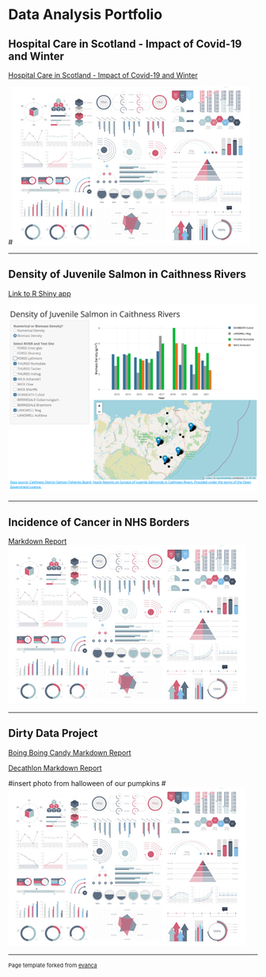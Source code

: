 # Data Analysis Portfolio

## Hospital Care in Scotland - Impact of Covid-19 and Winter


[Hospital Care in Scotland - Impact of Covid-19 and Winter]()

#<img src="images/dummy_thumbnail.jpg?raw=true"/>

---
## Density of Juvenile Salmon in Caithness Rivers

[Link to R Shiny app](https://e4z4az-fiona-carson.shinyapps.io/fish_dashboard/)



<img src="images/salmon_dashboard_screenshot.png?raw=true"/>

---
## Incidence of Cancer in NHS Borders
[Markdown Report](/cancer_incidence_data_investigation.html)
<img src="images/dummy_thumbnail.jpg?raw=true"/>

---
## Dirty Data Project

[Boing Boing Candy Markdown Report](http://example.com/)

[Decathlon Markdown Report](http://example.com/)

#insert photo from halloween of our pumpkins
#<img src="images/dummy_thumbnail.jpg?raw=true"/>





---
<p style="font-size:11px">Page template forked from <a href="https://github.com/evanca/quick-portfolio">evanca</a></p>
<!-- Remove above link if you don't want to attibute -->
